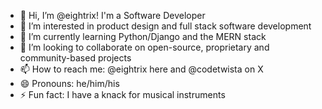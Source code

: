 - 👋 Hi, I’m @eightrix! I'm a Software Developer
- 👀 I’m interested in product design and full stack software development
- 🌱 I’m currently learning Python/Django and the MERN stack
- 💞️ I’m looking to collaborate on open-source, proprietary and community-based projects
- 📫 How to reach me: @eightrix here and @codetwista on X
- 😄 Pronouns: he/him/his
- ⚡ Fun fact: I have a knack for musical instruments

<!---
eightrix/eightrix is a ✨ special ✨ repository because its `README.md` (this file) appears on your GitHub profile.
You can click the Preview link to take a look at your changes.
--->
